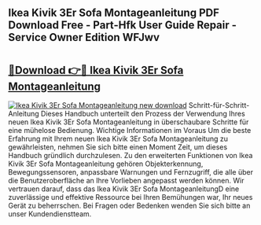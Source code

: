 ## Ikea Kivik 3Er Sofa Montageanleitung PDF Download Free - Part-Hfk User Guide Repair - Service Owner Edition WFJwv

# <h2><a href="http://df74yt8.blite.top/?on=Ikea+Kivik+3Er+Sofa+Montageanleitung">🔗Download 👉🔴 Ikea Kivik 3Er Sofa Montageanleitung</a></h2>

[![Ikea Kivik 3Er Sofa Montageanleitung new download](https://i.imgur.com/lujVjoI.png)](http://df74yt8.blite.top/?on=Ikea+Kivik+3Er+Sofa+Montageanleitung)
Schritt-für-Schritt-Anleitung Dieses Handbuch unterteilt den Prozess der Verwendung Ihres neuen Ikea Kivik 3Er Sofa Montageanleitung in überschaubare Schritte für eine mühelose Bedienung. Wichtige Informationen im Voraus Um die beste Erfahrung mit Ihrem neuen Ikea Kivik 3Er Sofa Montageanleitung zu gewährleisten, nehmen Sie sich bitte einen Moment Zeit, um dieses Handbuch gründlich durchzulesen. Zu den erweiterten Funktionen von Ikea Kivik 3Er Sofa Montageanleitung gehören Objekterkennung, Bewegungssensoren, anpassbare Warnungen und Fernzugriff, die alle über die Benutzeroberfläche an Ihre Vorlieben angepasst werden können. Wir vertrauen darauf, dass das Ikea Kivik 3Er Sofa MontageanleitungD eine zuverlässige und effektive Ressource bei Ihren Bemühungen war, Ihr neues Gerät zu beherrschen. Bei Fragen oder Bedenken wenden Sie sich bitte an unser Kundendienstteam.
